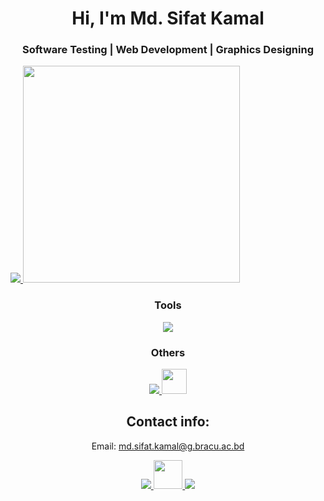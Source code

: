 <h1 align="center">Hi, I'm Md. Sifat Kamal</h1>

<h3 align="center">Software Testing | Web Development | Graphics Designing</h3>

<!-- Currently, I'm a 4th-year student of Computer Science and Engineering who tries to be well organized and passionate about every types of work. I every time eager to learn new skills and always look for an opportunity to achieve something good. -->



<!-- ![](https://komarev.com/ghpvc/?username=your-github-username&color=7f3ace) -->

<a href="https://github.com/anuraghazra/github-readme-stats">
  <img src="https://github-readme-stats.vercel.app/api?username=sifatkamal&show_icons=true&theme=midnight-purple">
  
  <img src="https://github-readme-stats.vercel.app/api/top-langs/?username=sifatkamal&layout=compact&theme=midnight-purple" width="347">
</a>
  
  
 <h3 align="center"><b>Tools</b></h3> 

<p align="center">
    <img src="https://skillicons.dev/icons?i=py,cpp,bootstrap,css,django,mysql,latex,flask" />
  
</p>
  
  
  
  
  
  
 <h3 align="center">Others</h3> 
 
  <p align="center">
  <a href="https://skillicons.dev">
    <img src="https://skillicons.dev/icons?i=ai,ps,ae" />
    <img src="https://www.vectorlogo.zone/logos/canva/canva-icon.svg" width="40" height="40">
  </a>
</p>
  

  

  
</a> 
</p>



<h2 align="CENTER">Contact info:</h2>
<p align="center">
Email:
<a href="md.sifat.kamal@g.bracu.ac.bd">md.sifat.kamal@g.bracu.ac.bd</a></p>
  
<p align="center">
  <a href="https://www.linkedin.com/in/md-sifat-kamal-120326147/" target="_blank">
    <img src="https://skillicons.dev/icons?i=linkedin" />
  </a>
    
  <a href="https://www.facebook.com/sifat.kamal.9/" target="_blank">
    <img src="https://upload.wikimedia.org/wikipedia/commons/b/b8/2021_Facebook_icon.svg" width="46.54" height="46.54" />
  </a>
    
  <a href="https://www.instagram.com/mr_kamal.exe/" target="_blank">
    <img src="https://skillicons.dev/icons?i=instagram" />
  </a>    
</p>
  
  
  
  
  
  
  
  
  
  
  
